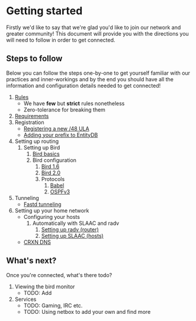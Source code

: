 Getting started
===============

Firstly we'd like to say that we're glad you'd like to join our network and
greater community! This document will provide you with the directions you
will need to follow in order to get connected.

## Steps to follow

Below you can follow the steps one-by-one to get yourself familiar with our
practices and inner-workings and by the end you should have all the information
and configuration details needed to get connected!

1. [Rules](rules.md)
	* We have **few** but **strict** rules nonetheless
	* Zero-tolerance for breaking them
2. [Requirements](requirements.md)
3. Registration
	* [Registering a new /48 ULA](registration/register_ula.md)
	* [Adding your prefix to EntityDB](registration/entitydb.md)
4. Setting up routing
	1. Setting up Bird
		1. [Bird basics](routing/bird/bird_basics.md)
		2. Bird configuration
			1. [Bird 1.6](routing/bird/bird1.6.md)
			2. [Bird 2.0](routing/bird/bird2.md)
			3. Protocols
				1. [Babel](routing/bird/bird_babel.md)
				2. [OSPFv3](routing/bird/bird_ospfv3.md)
5. Tunneling
	* [Fastd tunneling](tunneling/fastd.md)
6. Setting up your home network
	* Configuring your hosts
		1. Automatically with SLAAC and radv
			1. [Setting up radv (router)](radv.md)
			2. [Setting up SLAAC (hosts)](slaac/slaac.md)
	* [CRXN DNS](dns/dns.md)

## What's next?

Once you're connected, what's there todo?

1. Viewing the bird monitor
	* TODO: Add
2. Services
	* TODO: Gaming, IRC etc.
	* TODO: Using netbox to add your own and find more